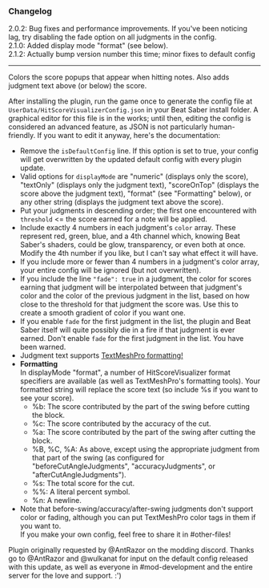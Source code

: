 ### Changelog
2.0.2: Bug fixes and performance improvements. If you've been noticing lag, try disabling the fade option on all judgments in the config.  
2.1.0: Added display mode "format" (see below).  
2.1.2: Actually bump version number this time; minor fixes to default config  
***
Colors the score popups that appear when hitting notes. Also adds judgment text above (or below) the score.

After installing the plugin, run the game once to generate the config file at `UserData/HitScoreVisualizerConfig.json` in your Beat Saber install folder. A graphical editor for this file is in the works; until then, editing the config is considered an advanced feature, as JSON is not particularly human-friendly. If you want to edit it anyway, here's the documentation:
* Remove the `isDefaultConfig` line. If this option is set to true, your config will get overwritten by the updated default config with every plugin update.
* Valid options for `displayMode` are "numeric" (displays only the score), "textOnly" (displays only the judgment text), "scoreOnTop" (displays the score above the judgment text), "format" (see "Formatting" below), or any other string (displays the judgment text above the score).
* Put your judgments in descending order; the first one encountered with `threshold` <= the score earned for a note will be applied.
* Include exactly 4 numbers in each judgment's `color` array. These represent red, green, blue, and a 4th channel which, knowing Beat Saber's shaders, could be glow, transparency, or even both at once. Modify the 4th number if you like, but I can't say what effect it will have.
* If you include more or fewer than 4 numbers in a judgment's color array, your entire config will be ignored (but not overwritten).
* If you include the line `"fade": true` in a judgment, the color for scores earning that judgment will be interpolated between that judgment's color and the color of the previous judgment in the list, based on how close to the threshold for that judgment the score was. Use this to create a smooth gradient of color if you want one.
* If you enable `fade` for the first judgment in the list, the plugin and Beat Saber itself will quite possibly die in a fire if that judgment is ever earned. Don't enable `fade` for the first judgment in the list. You have been warned.
* Judgment text supports [TextMeshPro formatting!](http://digitalnativestudios.com/textmeshpro/docs/rich-text/)
* **Formatting**  
In displayMode "format", a number of HitScoreVisualizer format specifiers are available (as well as TextMeshPro's formatting tools). Your formatted string will replace the score text (so include %s if you want to see your score).
  *   %b: The score contributed by the part of the swing before cutting the block.  
  *   %c: The score contributed by the accuracy of the cut.  
  *   %a: The score contributed by the part of the swing after cutting the block.  
  *   %B, %C, %A: As above, except using the appropriate judgment from that part of the swing (as configured for "beforeCutAngleJudgments", "accuracyJudgments", or "afterCutAngleJudgments").  
  *   %s: The total score for the cut.  
  *   %%: A literal percent symbol.  
  *   %n: A newline.  
* Note that before-swing/accuracy/after-swing judgments don't support color or fading, although you can put TextMeshPro color tags in them if you want to.  
If you make your own config, feel free to share it in #other-files!

Plugin originally requested by @AntRazor on the modding discord. Thanks go to @AntRazor and @wulkanat for input on the default config released with this update, as well as everyone in #mod-development and the entire server for the love and support. :')
